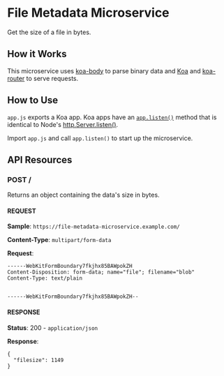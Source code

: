 # File Metadata Microservice

Get the size of a file in bytes.

## How it Works

This microservice uses [koa-body][1] to parse binary data and [Koa][2] and
[koa-router][3] to serve requests.

[1]: https://github.com/dlau/koa-body
[2]: http://koajs.com/
[3]: https://github.com/alexmingoia/koa-router

## How to Use

`app.js` exports a Koa app. Koa apps have an [`app.listen()`][4] method that is
identical to Node's [http.Server.listen()][5].

Import `app.js` and call `app.listen()` to start up the microservice.

[4]: http://koajs.com/#app-listen-
[5]: https://nodejs.org/api/http.html#http_server_listen_port_hostname_backlog_callback

## API Resources

### POST /

Returns an object containing the data's size in bytes.

#### REQUEST

__Sample__: `https://file-metadata-microservice.example.com/`

__Content-Type__: `multipart/form-data`

__Request__:

    ------WebKitFormBoundary7fkjhx85BAWpokZH
    Content-Disposition: form-data; name="file"; filename="blob"
    Content-Type: text/plain


    ------WebKitFormBoundary7fkjhx85BAWpokZH--

#### RESPONSE

__Status__: 200 - `application/json`

__Response__:

    {
      "filesize": 1149
    }
